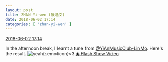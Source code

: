 ```yaml
---
layout: post
title: ZHAN Yi-wen (展逸文)
date: 2018-06-02 17:14
categories: [ 'zhan-yi-wen' ]
---
```


<div class="weibo-info">
  <a href="https://weibo.com/6108090526/GjvZwrvTb">2018-06-02 17:14</a>
</div>

In the afternoon break, I learnt a tune from [@YiAnMusicClub-LinMo](https://weibo.com/u/6108312042). Here's the result. ![yeah](https://img.t.sinajs.cn/t4/appstyle/expression/ext/normal/29/2018new_ye_org.png){:.emoticon}×3 [◉ Flash Show Video](https://www.miaopai.com/show/yyt2eEpOb47xay1Y8gZxd9rxFVbzp8uZVMoaOQ__.htm)

